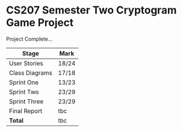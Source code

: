 # CS207 Semester Two Cryptogram Game Project 

Project Complete... 


| Stage           | Mark          |
| --------------- | ------------- |
| User Stories    | 18/24         |
| Class Diagrams  | 17/18         |
| Sprint One      | 13/23         |
| Sprint Two      | 23/29         |
| Sprint Three    | 23/29         |
| Final Report    | tbc           |
| **Total**       | tbc           |



